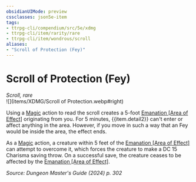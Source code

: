 ```yaml
---
obsidianUIMode: preview
cssclasses: json5e-item
tags:
- ttrpg-cli/compendium/src/5e/xdmg
- ttrpg-cli/item/rarity/rare
- ttrpg-cli/item/wondrous/scroll
aliases: 
- "Scroll of Protection (Fey)"
---
```

# Scroll of Protection (Fey)
*Scroll, rare*  
![](items/XDMG/Scroll of Protection.webp#right)  


Using a [Magic](actions.md#Magic) action to read the scroll creates a 5-foot [Emanation [Area of Effect]](emanation-area-of-effect-xphb.md) originating from you. For 5 minutes, {{item.detail2}} can't enter or affect anything in the area. However, if you move in such a way that an Fey would be inside the area, the effect ends.

As a [Magic](actions.md#Magic) action, a creature within 5 feet of the [Emanation [Area of Effect]](emanation-area-of-effect-xphb.md) can attempt to overcome it, which forces the creature to make a DC 15 Charisma saving throw. On a successful save, the creature ceases to be affected by the [Emanation [Area of Effect]](emanation-area-of-effect-xphb.md).

*Source: Dungeon Master's Guide (2024) p. 302*